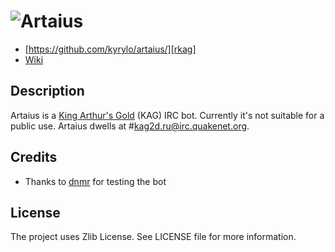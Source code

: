 ![Artaius][logo]
================

* [https://github.com/kyrylo/artaius/][rkag]
* [Wiki][wiki]

Description
-----------

Artaius is a [King Arthur's Gold][kag] (KAG) IRC bot. Currently it's not
suitable for a public use. Artaius dwells at #kag2d.ru@irc.quakenet.org.

Credits
-------

* Thanks to [dnmr][dnmr] for testing the bot

License
-------

The project uses Zlib License. See LICENSE file for more information.

[logo]: http://img-fotki.yandex.ru/get/6210/98991937.9/0_7735e_6d44a25d_orig "Artaius logo"
[rkag]: https://github.com/kyrylo/artaius/ "Home page"
[kag]: http://kag2d.com/
[dnmr]: https://forum.kag2d.com/members/dnmr.23/
[wiki]: https://github.com/kyrylo/artaius/wiki
